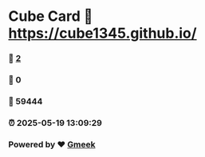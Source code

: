 # Cube Card :link: https://cube1345.github.io/ 
### :page_facing_up: [2](https://cube1345.github.io//tag.html) 
### :speech_balloon: 0 
### :hibiscus: 59444 
### :alarm_clock: 2025-05-19 13:09:29 
### Powered by :heart: [Gmeek](https://github.com/Meekdai/Gmeek)
